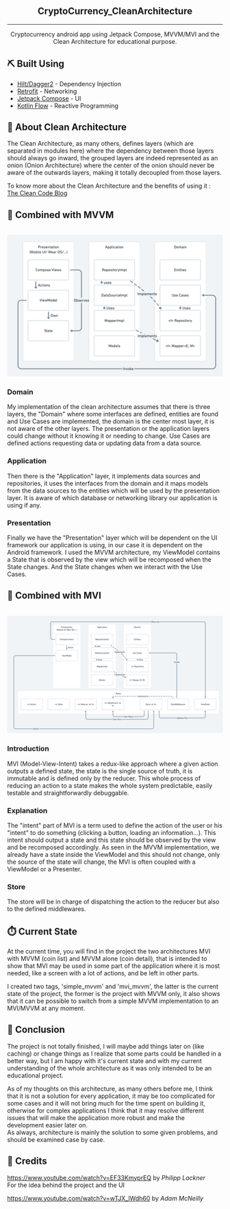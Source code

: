 <h2 align="center">CryptoCurrency_CleanArchitecture</h3>

---

<p align="center">
  Cryptocurrency android app using Jetpack Compose, MVVM/MVI and the Clean Architecture for educational purpose.
</p>

## ⛏️ Built Using

- [Hilt/Dagger2](https://dagger.dev/hilt/) - Dependency Injection
- [Retrofit](https://square.github.io/retrofit/) - Networking
- [Jetpack Compose](https://developer.android.com/jetpack/compose) - UI
- [Kotlin Flow](https://kotlinlang.org/docs/flow.html) - Reactive Programming

## 🔧 About Clean Architecture

The Clean Architecture, as many others, defines layers (which are separated in modules here) where the dependency between those layers should always go inward, the grouped layers are indeed represented as an onion (Onion Architecture) where the center of the onion should never be aware of the outwards layers, making it totally decoupled from those layers.

To know more about the Clean Architecture and the benefits of using it : <a href="https://blog.cleancoder.com/uncle-bob/2012/08/13/the-clean-architecture.html">The Clean Code Blog</a>

## 🔧 Combined with MVVM
</br>
<img src="./images/mvvm.png" alt="mvvm_scheme">

### Domain

My implementation of the clean architecture assumes that there is three layers, the "Domain" where some interfaces are defined, entities are found and Use Cases are implemented, the domain is the center most layer, it is not aware of the other layers. The presentation or the application layers could change without it knowing it or needing to change.
Use Cases are defined actions requesting data or updating data from a data source.

### Application

Then there is the "Application" layer, it implements data sources and repositories, it uses the interfaces from the domain and it maps models from the data sources to the entities which will be used by the presentation layer. It is aware of which database or networking library our application is using if any.

### Presentation

Finally we have the "Presentation" layer which will be dependent on the UI framework our application is using, in our case it is dependent on the Android framework. 
I used the MVVM architecture, my ViewModel contains a State that is observed by the view which will be recomposed when the State changes. And the State changes when we interact with the Use Cases.

## 🔧 Combined with MVI
</br>
<img src="./images/mvi.png" alt="mvi_mvvm_scheme">

### Introduction

MVI (Model-View-Intent) takes a redux-like approach where a given action outputs a defined state, the state is the single source of truth, it is immutable and is defined only by the reducer.
This whole process of reducing an action to a state makes the whole system predictable, easily testable and straightforwardly debuggable.

### Explanation

The "intent" part of MVI is a term used to define the action of the user or his "intent" to do something (clicking a button, loading an information...). This intent should output a state and this state should be observed by the view and be recomposed accordingly.
As seen in the MVVM implementation, we already have a state inside the ViewModel and this should not change, only the source of the state will change, the MVI is often coupled with a ViewModel or a Presenter.

### Store

The store will be in charge of dispatching the action to the reducer but also to the defined middlewares.

## ⏱️ Current State

At the current time, you will find in the project the two architectures MVI with MVVM (coin list) and MVVM alone (coin detail), that is intended to show that MVI may be used in some part of the application where it is most needed, like a screen with a lot of actions, and be left in other parts.

I created two tags, 'simple_mvvm' and 'mvi_mvvm', the latter is the current state of the project, the former is the project with MVVM only, it also shows that it can be possible to switch from a simple MVVM implementation to an MVI/MVVM at any moment.

## 📝 Conclusion

The project is not totally finished, I will maybe add things later on (like caching) or change things as I realize that some parts could be handled in a better way, but I am happy with it's current state and with my current understanding of the whole architecture as it was only intended to be an educational project.

As of my thoughts on this architecture, as many others before me, I think that it is not a solution for every application, it may be too complicated for some cases and it will not bring much for the time spent on building it, otherwise for complex applications I think that it may resolve different issues that will make the application more robust and make the development easier later on. </br>
As always, architecture is mainly the solution to some given problems, and should be examined case by case.

## 🙏 Credits

<a href="https://www.youtube.com/watch?v=EF33KmyprEQ">https://www.youtube.com/watch?v=EF33KmyprEQ</a> by <i>Philipp Lackner</i>
</br>
For the idea behind the project and the UI

<a href="https://www.youtube.com/watch?v=wTJX_lWdh60">https://www.youtube.com/watch?v=wTJX_lWdh60</a> by <i>Adam McNeilly</i>